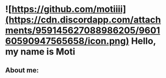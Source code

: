 # ![https://github.com/motiiii](https://cdn.discordapp.com/attachments/959145627088986205/960160590947565658/icon.png) Hello, my name is Moti


## About me: 



